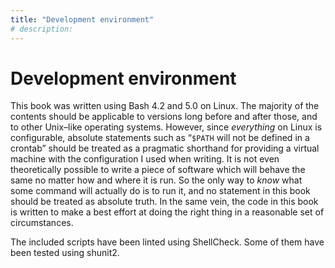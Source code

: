 ```yaml
---
title: "Development environment"
# description:
---
```


# Development environment


This book was written using Bash 4.2 and 5.0 on Linux. The majority of the contents should be applicable to versions long before and after those, and to other Unix–like operating systems. However, since *everything* on Linux is configurable, absolute statements such as “`$PATH` will not be defined in a crontab” should be treated as a pragmatic shorthand for providing a virtual machine with the configuration I used when writing. It is not even theoretically possible to write a piece of software which will behave the same no matter how and where it is run. So the only way to *know* what some command will actually do is to run it, and no statement in this book should be treated as absolute truth. In the same vein, the code in this book is written to make a best effort at doing the right thing in a reasonable set of circumstances.

The included scripts have been linted using ShellCheck. Some of them have been tested using shunit2.
